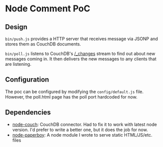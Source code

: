 # Node Comment PoC

## Design

`bin/push.js` provides a HTTP server that receives message via JSONP and stores them as CouchDB documents.

`bin/poll.js` listens to CouchDB's [/_changes][3] stream to find out about new messages coming in. It then delivers the new messages to any clients that are listening.

## Configuration

The poc can be configured by modifying the `config/default.js` file. However, the poll.html page has the poll port hardcoded for now.

## Dependencies

* [node-couch][1]: CouchDB connector. Had to fix it to work with latest node version. I'd prefer to write a better one, but it does the job for now.
* [node-paperboy][2]: A node module I wrote to serve static HTML/JS/etc. files

[1]: http://github.com/sixtus/node-couch
[2]: http://github.com/felixge/node-paperboy
[3]: http://books.couchdb.org/relax/reference/change-notifications